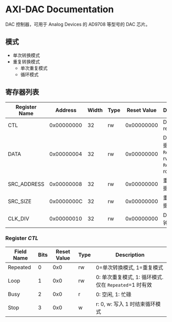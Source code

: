 # AXI-DAC Documentation

DAC 控制器，可用于 Analog Devices 的 AD9708 等型号的 DAC 芯片。

## 模式

* 单次转换模式
* 重复转换模式
	* 单次重复模式
	* 循环模式

## 寄存器列表

| Register Name | Address | Width | Type | Reset Value | Description |
| --- | --- | --- | --- | --- | --- |
| CTL | 0x00000000 | 32 | rw | 0x00000000 | DAC control register |
| DATA | 0x00000004 | 32 | rw | 0x00000000 | DAC 输出数据，```Repeated```=0: rw, ```Repeated```=1: ro |
| SRC_ADDRESS | 0x00000008 | 32| rw | 0x00000000 | 重复模式数据开始地址 |
| SRC_SIZE | 0x0000000C | 32 | rw | 0x00000000 | 重复模式数据数量 |
| CLK_DIV | 0x00000010 | 32 | rw | 0x00000000 | DAC 输出时钟分频系数 |

### Register *CTL*

| Field Name | Bits | Reset Value | Type | Description |
| --- | --- | --- | --- | --- |
| Repeated | 0 | 0x0 | rw | 0=单次转换模式, 1=重复模式 |
| Loop | 1 | 0x0 | rw | 0: 单次重复模式, 1: 循环模式. 仅在 ```Repeated```=1 时有效 |
| Busy | 2 | 0x0 | r | 0: 空闲, 1: 忙碌 |
| Stop | 3 | 0x0 | w | r: 0, w: 写入 1 时结束循环模式 |